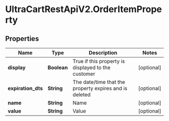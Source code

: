 # UltraCartRestApiV2.OrderItemProperty

## Properties
Name | Type | Description | Notes
------------ | ------------- | ------------- | -------------
**display** | **Boolean** | True if this property is displayed to the customer | [optional] 
**expiration_dts** | **String** | The date/time that the property expires and is deleted | [optional] 
**name** | **String** | Name | [optional] 
**value** | **String** | Value | [optional] 


